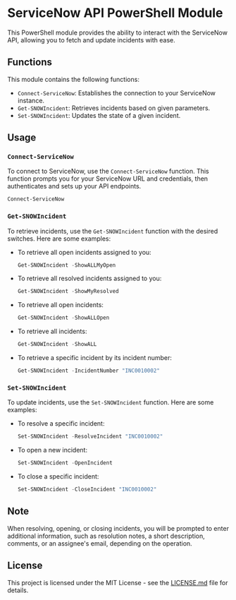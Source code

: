 # ServiceNow API PowerShell Module
This PowerShell module provides the ability to interact with the ServiceNow API, allowing you to fetch and update incidents with ease.

## Functions

This module contains the following functions:

- `Connect-ServiceNow`: Establishes the connection to your ServiceNow instance.
- `Get-SNOWIncident`: Retrieves incidents based on given parameters.
- `Set-SNOWIncident`: Updates the state of a given incident.

## Usage

### `Connect-ServiceNow`

To connect to ServiceNow, use the `Connect-ServiceNow` function. This function prompts you for your ServiceNow URL and credentials, then authenticates and sets up your API endpoints.

```powershell
Connect-ServiceNow
```

### `Get-SNOWIncident`

To retrieve incidents, use the `Get-SNOWIncident` function with the desired switches. Here are some examples:

- To retrieve all open incidents assigned to you:

  ```powershell
  Get-SNOWIncident -ShowALLMyOpen
  ```

- To retrieve all resolved incidents assigned to you:

  ```powershell
  Get-SNOWIncident -ShowMyResolved
  ```

- To retrieve all open incidents:

  ```powershell
  Get-SNOWIncident -ShowALLOpen
  ```

- To retrieve all incidents:

  ```powershell
  Get-SNOWIncident -ShowALL
  ```

- To retrieve a specific incident by its incident number:

  ```powershell
  Get-SNOWIncident -IncidentNumber "INC0010002"
  ```

### `Set-SNOWIncident`

To update incidents, use the `Set-SNOWIncident` function. Here are some examples:

- To resolve a specific incident:

  ```powershell
  Set-SNOWIncident -ResolveIncident "INC0010002"
  ```

- To open a new incident:

  ```powershell
  Set-SNOWIncident -OpenIncident
  ```

- To close a specific incident:

  ```powershell
  Set-SNOWIncident -CloseIncident "INC0010002"
  ```

## Note

When resolving, opening, or closing incidents, you will be prompted to enter additional information, such as resolution notes, a short description, comments, or an assignee's email, depending on the operation.

## License

This project is licensed under the MIT License - see the [LICENSE.md](LICENSE.md) file for details.
